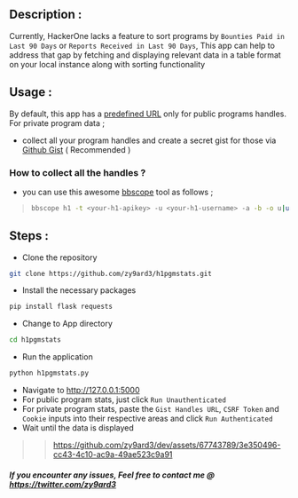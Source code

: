 ## Description :

Currently, HackerOne lacks a feature to sort programs by `Bounties Paid in Last 90 Days` or `Reports Received in Last 90 Days`, This app can help to address that gap by fetching and displaying relevant data in a table format on your local instance along with sorting functionality

## Usage :

By default, this app has a [predefined URL](https://zy9ard3.github.io/h1pub.txt) only for public programs handles. For private program data ;

* collect all your program handles and create a secret gist for those via [Github Gist](https://gist.github.com) ( Recommended )

### How to collect all the handles ?

* you can use this awesome [bbscope](https://github.com/sw33tLie/bbscope) tool as follows ;
> ```bash
> bbscope h1 -t <your-h1-apikey> -u <your-h1-username> -a -b -o u|uniq|sed -E 's/^.*https:\/\/hackerone\.com\///g'|tee handles.txt
> ```

## Steps :

* Clone the repository
```bash
git clone https://github.com/zy9ard3/h1pgmstats.git
```
* Install the necessary packages
```bash
pip install flask requests
```
* Change to App directory
```bash
cd h1pgmstats
```
* Run the application
```bash
python h1pgmstats.py
```
* Navigate to http://127.0.0.1:5000
* For public program stats, just click `Run Unauthenticated`
* For private program stats, paste the `Gist Handles URL`, `CSRF Token` and `Cookie` inputs into their respective areas and click `Run Authenticated`
* Wait until the data is displayed
> > https://github.com/zy9ard3/dev/assets/67743789/3e350496-cc43-4c10-ac9a-49ae523c9a91

#### *If you encounter any issues, Feel free to contact me @ https://twitter.com/zy9ard3*
